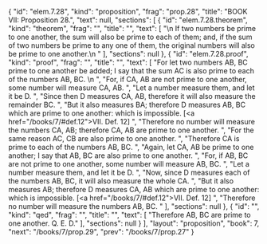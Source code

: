 {
  "id": "elem.7.28",
  "kind": "proposition",
  "frag": "prop.28",
  "title": "BOOK VII: Proposition 28.",
  "text": null,
  "sections": [
    {
      "id": "elem.7.28.theorem",
      "kind": "theorem",
      "frag": "",
      "title": "",
      "text": [
        "\n       If two numbers be prime to one another, the sum will also be prime to each of them; and, if the sum of two numbers be prime to any one of them, the original numbers will also be prime to one another.\n      "
      ],
      "sections": null
    },
    {
      "id": "elem.7.28.proof",
      "kind": "proof",
      "frag": "",
      "title": "",
      "text": [
        "For let two numbers AB, BC prime to one another be added; I say that the sum AC is also prime to each of the numbers AB, BC. \n      ",
        "For, if CA, AB are not prime to one another, some number will measure CA, AB. ",
        "Let a number measure them, and let it be D. ",
        "Since then D measures CA, AB, therefore it will also measure the remainder BC. ",
        "But it also measures BA; therefore D measures AB, BC which are prime to one another: which is impossible. [<a href=\"/books/7/#def.12\">VII. Def. 12</a>] ",
        "Therefore no number will measure the numbers CA, AB; therefore CA, AB are prime to one another. ",
        "For the same reason AC, CB are also prime to one another. ",
        "Therefore CA is prime to each of the numbers AB, BC. ",
        "Again, let CA, AB be prime to one another; I say that AB, BC are also prime to one another. ",
        "For, if AB, BC are not prime to one another, some number will measure AB, BC. ",
        "Let a number measure them, and let it be D. ",
        "Now, since D measures each of the numbers AB, BC, it will also measure the whole CA. ",
        "But it also measures AB; therefore D measures CA, AB which are prime to one another: which is impossible. [<a href=\"/books/7/#def.12\">VII. Def. 12</a>] ",
        "Therefore no number will measure the numbers AB, BC. "
      ],
      "sections": null
    },
    {
      "id": "",
      "kind": "qed",
      "frag": "",
      "title": "",
      "text": [
        "Therefore AB, BC are prime to one another. Q. E. D."
      ],
      "sections": null
    }
  ],
  "layout": "proposition",
  "book": 7,
  "next": "/books/7/prop.29",
  "prev": "/books/7/prop.27"
}
